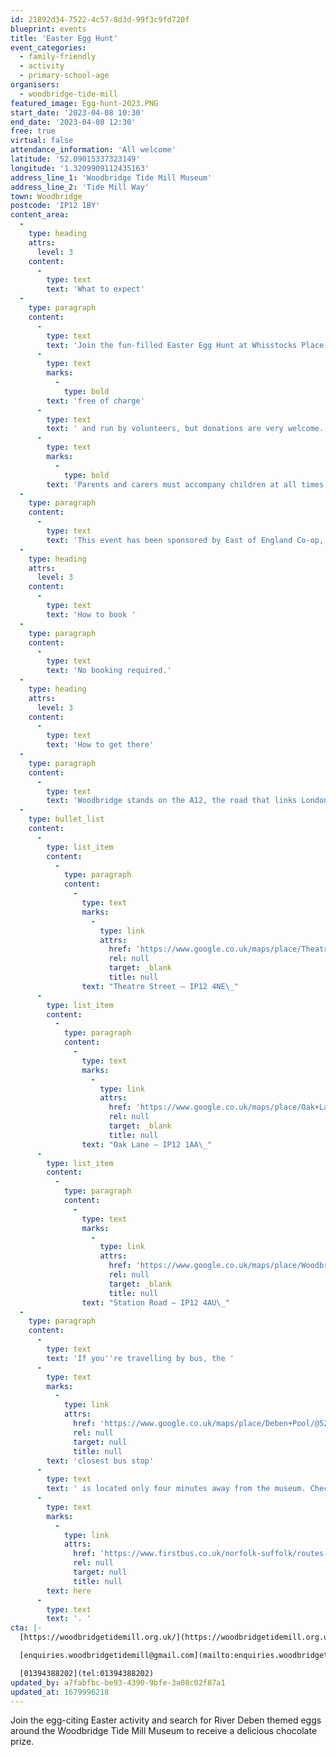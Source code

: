 ```yaml
---
id: 21892d34-7522-4c57-8d3d-99f3c9fd720f
blueprint: events
title: 'Easter Egg Hunt'
event_categories:
  - family-friendly
  - activity
  - primary-school-age
organisers:
  - woodbridge-tide-mill
featured_image: Egg-hunt-2023.PNG
start_date: '2023-04-08 10:30'
end_date: '2023-04-08 12:30'
free: true
virtual: false
attendance_information: 'All welcome'
latitude: '52.09015337323149'
longitude: '1.3209909112435163'
address_line_1: 'Woodbridge Tide Mill Museum'
address_line_2: 'Tide Mill Way'
town: Woodbridge
postcode: 'IP12 1BY'
content_area:
  -
    type: heading
    attrs:
      level: 3
    content:
      -
        type: text
        text: 'What to expect'
  -
    type: paragraph
    content:
      -
        type: text
        text: 'Join the fun-filled Easter Egg Hunt at Whisstocks Place, beginning at the Woodbridge Tide Mill Museum and including stops at The Longshed and Woodbridge Museum. Discover River Deben themed eggs hidden along the way, and collect them all to receive a delicious chocolate prize. This family-friendly event is '
      -
        type: text
        marks:
          -
            type: bold
        text: 'free of charge'
      -
        type: text
        text: ' and run by volunteers, but donations are very welcome. '
      -
        type: text
        marks:
          -
            type: bold
        text: 'Parents and carers must accompany children at all times. '
  -
    type: paragraph
    content:
      -
        type: text
        text: 'This event has been sponsored by East of England Co-op, The Longshed, Woodbridge Tide Mill Museum, and Woodbridge Museum.'
  -
    type: heading
    attrs:
      level: 3
    content:
      -
        type: text
        text: 'How to book '
  -
    type: paragraph
    content:
      -
        type: text
        text: 'No booking required.'
  -
    type: heading
    attrs:
      level: 3
    content:
      -
        type: text
        text: 'How to get there'
  -
    type: paragraph
    content:
      -
        type: text
        text: 'Woodbridge stands on the A12, the road that links London and Lowestoft and on the rail line that links Ipswich with Lowestoft. From either direction follow signs to Woodbridge and take any entrance into the town. The museum does not have its own car park but you can park at near by pay-and-display car parks:'
  -
    type: bullet_list
    content:
      -
        type: list_item
        content:
          -
            type: paragraph
            content:
              -
                type: text
                marks:
                  -
                    type: link
                    attrs:
                      href: 'https://www.google.co.uk/maps/place/Theatre+Street+Car+park/@52.0943181,1.3120324,19.29z/data=!4m15!1m8!3m7!1s0x47d99c80b7e1fc5f:0xf1d1007914c60816!2sTheatre+St,+Woodbridge+IP12+4NE!3b1!8m2!3d52.0945508!4d1.311837!16s%2Fg%2F1tffcg98!3m5!1s0x47d99dcbcf55670d:0x17b5b8f757423e7b!8m2!3d52.0943698!4d1.3117685!16s%2Fg%2F11r20j9nr3'
                      rel: null
                      target: _blank
                      title: null
                text: "Theatre Street – IP12 4NE\_"
      -
        type: list_item
        content:
          -
            type: paragraph
            content:
              -
                type: text
                marks:
                  -
                    type: link
                    attrs:
                      href: 'https://www.google.co.uk/maps/place/Oak+Lane+Car+Park/@52.0934123,1.3177521,19.45z/data=!4m15!1m8!3m7!1s0x47d99c840ba9a69f:0xc2ead610cfc2b3c5!2sOak+Ln,+Woodbridge!3b1!8m2!3d52.0934311!4d1.3180938!16s%2Fg%2F11b6_h6k4d!3m5!1s0x47d99c840b819357:0xa93d9e4428ee875d!8m2!3d52.0934875!4d1.3181289!16s%2Fg%2F11ddzpyrpg'
                      rel: null
                      target: _blank
                      title: null
                text: "Oak Lane – IP12 1AA\_"
      -
        type: list_item
        content:
          -
            type: paragraph
            content:
              -
                type: text
                marks:
                  -
                    type: link
                    attrs:
                      href: 'https://www.google.co.uk/maps/place/Woodbridge+Station+Car+Park/@52.0906731,1.3164005,17.83z/data=!4m15!1m8!3m7!1s0x47d99c866103a4ff:0x895b9c418b03d5a2!2sStation+Rd,+Woodbridge+IP12+4AU!3b1!8m2!3d52.0909572!4d1.3155459!16s%2Fg%2F1tcwv_9w!3m5!1s0x47d99df8022200f9:0x4f22e4b05503cea5!8m2!3d52.0907833!4d1.3171273!16s%2Fg%2F11p09mjwg3'
                      rel: null
                      target: _blank
                      title: null
                text: "Station Road – IP12 4AU\_"
  -
    type: paragraph
    content:
      -
        type: text
        text: 'If you''re travelling by bus, the '
      -
        type: text
        marks:
          -
            type: link
            attrs:
              href: 'https://www.google.co.uk/maps/place/Deben+Pool/@52.090816,1.3161533,19.98z/data=!4m6!3m5!1s0x47d99c8679352df3:0xbc4e8fc0a7a6182b!8m2!3d52.090717!4d1.316345!16s%2Fg%2F1q67b0bv3'
              rel: null
              target: null
              title: null
        text: 'closest bus stop'
      -
        type: text
        text: ' is located only four minutes away from the museum. Check the bus timetable '
      -
        type: text
        marks:
          -
            type: link
            attrs:
              href: 'https://www.firstbus.co.uk/norfolk-suffolk/routes-and-maps/route-maps?search=63'
              rel: null
              target: null
              title: null
        text: here
      -
        type: text
        text: '. '
cta: |-
  [https://woodbridgetidemill.org.uk/](https://woodbridgetidemill.org.uk/)

  [enquiries.woodbridgetidemill@gmail.com](mailto:enquiries.woodbridgetidemill@gmail.com)

  [01394388202](tel:01394388202)
updated_by: a7fabfbc-be93-4390-9bfe-3a08c02f87a1
updated_at: 1679996218
---
```

Join the egg-citing Easter activity and search for River Deben themed eggs around the Woodbridge Tide Mill Museum to receive a delicious chocolate prize.